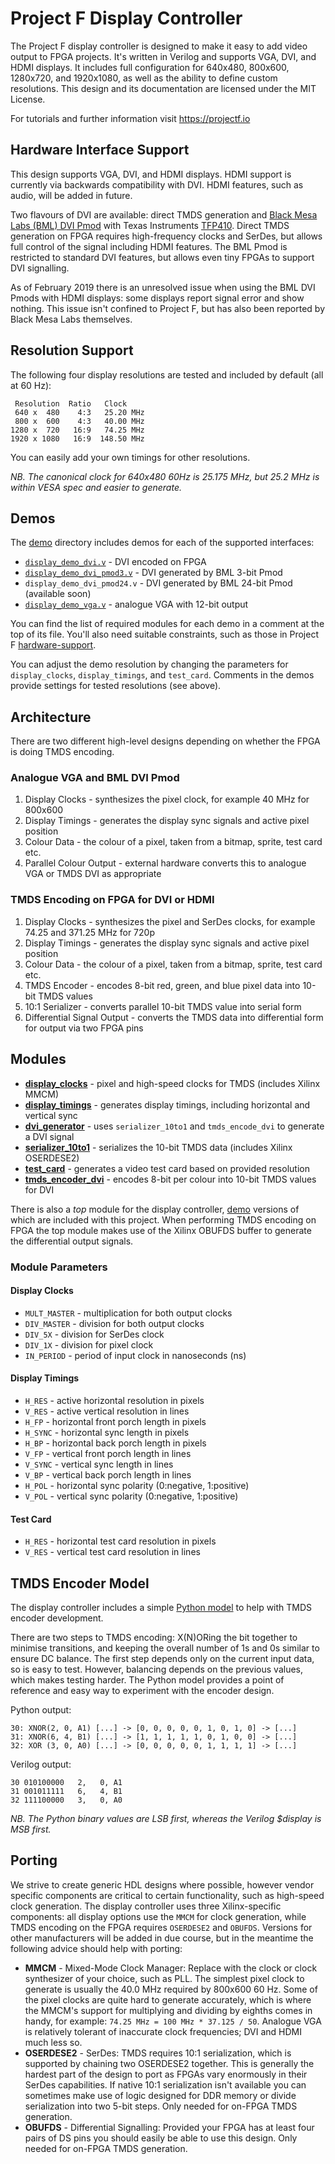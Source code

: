 # Project F Display Controller

The Project F display controller is designed to make it easy to add video output to FPGA projects. It's written in Verilog and supports VGA, DVI, and HDMI displays. It includes full configuration for 640x480, 800x600, 1280x720, and 1920x1080, as well as the ability to define custom resolutions. This design and its documentation are licensed under the MIT License.

For tutorials and further information visit https://projectf.io

## Hardware Interface Support
This design supports VGA, DVI, and HDMI displays. HDMI support is currently via backwards compatibility with DVI. HDMI features, such as audio, will be added in future.

Two flavours of DVI are available: direct TMDS generation and [Black Mesa Labs (BML) DVI Pmod](https://blackmesalabs.wordpress.com/2017/12/15/bml-hdmi-video-for-fpgas-over-pmod/) with Texas Instruments [TFP410](http://www.ti.com/product/TFP410). Direct TMDS generation on FPGA requires high-frequency clocks and SerDes, but allows full control of the signal including HDMI features. The BML Pmod is restricted to standard DVI features, but allows even tiny FPGAs to support DVI signalling.

As of February 2019 there is an unresolved issue when using the BML DVI Pmods with HDMI displays: some displays report signal error and show nothing. This issue isn't confined to Project F, but has also been reported by Black Mesa Labs themselves.

## Resolution Support
The following four display resolutions are tested and included by default (all at 60 Hz):
    
     Resolution  Ratio   Clock     
     640 x  480    4:3   25.20 MHz
     800 x  600    4:3   40.00 MHz
    1280 x  720   16:9   74.25 MHz     
    1920 x 1080   16:9  148.50 MHz   

You can easily add your own timings for other resolutions.

_NB. The canonical clock for 640x480 60Hz is 25.175 MHz, but 25.2 MHz is within VESA spec and easier to generate._

## Demos
The [demo](hdl/demo) directory includes demos for each of the supported interfaces:

* [`display_demo_dvi.v`](hdl/demo/display_demo_dvi.v) - DVI encoded on FPGA
* [`display_demo_dvi_pmod3.v`](hdl/demo/display_demo_dvi_pmod3.v) - DVI generated by BML 3-bit Pmod
* `display_demo_dvi_pmod24.v` - DVI generated by BML 24-bit Pmod (available soon)
* [`display_demo_vga.v`](hdl/demo/display_demo_vga.v) - analogue VGA with 12-bit output

You can find the list of required modules for each demo in a comment at the top of its file. You'll also need suitable constraints, such as those in Project F [hardware-support](https://github.com/projf/hardware-support).

You can adjust the demo resolution by changing the parameters for `display_clocks`, `display_timings`, and `test_card`. Comments in the demos provide settings for tested resolutions (see above).

## Architecture
There are two different high-level designs depending on whether the FPGA is doing TMDS encoding.

### Analogue VGA and BML DVI Pmod

1. Display Clocks - synthesizes the pixel clock, for example 40 MHz for 800x600
2. Display Timings - generates the display sync signals and active pixel position
3. Colour Data - the colour of a pixel, taken from a bitmap, sprite, test card etc.
4. Parallel Colour Output - external hardware converts this to analogue VGA or TMDS DVI as appropriate

### TMDS Encoding on FPGA for DVI or HDMI

1. Display Clocks - synthesizes the pixel and SerDes clocks, for example 74.25 and 371.25 MHz for 720p
2. Display Timings - generates the display sync signals and active pixel position
3. Colour Data - the colour of a pixel, taken from a bitmap, sprite, test card etc.
4. TMDS Encoder - encodes 8-bit red, green, and blue pixel data into 10-bit TMDS values
5. 10:1 Serializer - converts parallel 10-bit TMDS value into serial form
6. Differential Signal Output - converts the TMDS data into differential form for output via two FPGA pins

## Modules
* **[display_clocks](hdl/display_clocks.v)** - pixel and high-speed clocks for TMDS (includes Xilinx MMCM)
* **[display_timings](hdl/display_timings.v)** - generates display timings, including horizontal and vertical sync
* **[dvi_generator](hdl/dvi_generator.v)** - uses `serializer_10to1` and `tmds_encode_dvi` to generate a DVI signal
* **[serializer_10to1](hdl/serializer_10to1.v)** - serializes the 10-bit TMDS data (includes Xilinx OSERDESE2)
* **[test_card](hdl/test_card.v)** - generates a video test card based on provided resolution
* **[tmds_encoder_dvi](hdl/tmds_encoder_dvi.v)** - encodes 8-bit per colour into 10-bit TMDS values for DVI

There is also a _top_ module for the display controller, [demo](hdl/demo) versions of which are included with this project. When performing TMDS encoding on FPGA the top module makes use of the Xilinx OBUFDS buffer to generate the differential output signals.

### Module Parameters

#### Display Clocks
* `MULT_MASTER` - multiplication for both output clocks
* `DIV_MASTER` - division for both output clocks
* `DIV_5X` - division for SerDes clock
* `DIV_1X` - division for pixel clock
* `IN_PERIOD` - period of input clock in nanoseconds (ns)

#### Display Timings
* `H_RES` - active horizontal resolution in pixels 
* `V_RES` - active vertical resolution in lines 
* `H_FP` - horizontal front porch length in pixels
* `H_SYNC` - horizontal sync length in pixels
* `H_BP` - horizontal back porch length in pixels
* `V_FP` - vertical front porch length in lines
* `V_SYNC` - vertical sync length in lines
* `V_BP` - vertical back porch length in lines
* `H_POL` - horizontal sync polarity (0:negative, 1:positive)
* `V_POL` - vertical sync polarity (0:negative, 1:positive)

#### Test Card
* `H_RES` - horizontal test card resolution in pixels 
* `V_RES` - vertical test card resolution in lines 


## TMDS Encoder Model
The display controller includes a simple [Python model](model/tmds.py) to help with TMDS encoder development. 

There are two steps to TMDS encoding: X(N)ORing the bit together to minimise transitions, and keeping the overall number of 1s and 0s similar to ensure DC balance. The first step depends only on the current input data, so is easy to test. However, balancing depends on the previous values, which makes testing harder. The Python model provides a point of reference and easy way to experiment with the encoder design.

Python output:

    30: XNOR(2, 0, A1) [...] -> [0, 0, 0, 0, 0, 1, 0, 1, 0] -> [...]
    31: XNOR(6, 4, B1) [...] -> [1, 1, 1, 1, 1, 0, 1, 0, 0] -> [...]
    32: XOR (3, 0, A0) [...] -> [0, 0, 0, 0, 0, 1, 1, 1, 1] -> [...]

Verilog output:

    30 010100000   2,   0, A1
    31 001011111   6,   4, B1
    32 111100000   3,   0, A0

_NB. The Python binary values are LSB first, whereas the Verilog $display is MSB first._

## Porting
We strive to create generic HDL designs where possible, however vendor specific components are critical to certain functionality, such as high-speed clock generation. The display controller uses three Xilinx-specific components: all display options use the `MMCM` for clock generation, while TMDS encoding on the FPGA requires `OSERDESE2` and `OBUFDS`. Versions for other manufacturers will be added in due course, but in the meantime the following advice should help with porting:

* **MMCM** - Mixed-Mode Clock Manager: Replace with the clock or clock synthesizer of your choice, such as PLL. The simplest pixel clock to generate is usually the 40.0 MHz required by 800x600 60 Hz. Some of the pixel clocks are quite hard to generate accurately, which is where the MMCM's support for multiplying and dividing by eighths comes in handy, for example: `74.25 MHz = 100 MHz * 37.125 / 50`. Analogue VGA is relatively tolerant of inaccurate clock frequencies; DVI and HDMI much less so.
* **OSERDESE2** - SerDes: TMDS requires 10:1 serialization, which is supported by chaining two OSERDESE2 together. This is generally the hardest part of the design to port as FPGAs vary enormously in their SerDes capabilities. If native 10:1 serialization isn't available you can sometimes make use of logic designed for DDR memory or divide serialization into two 5-bit steps. Only needed for on-FPGA TMDS generation.
* **OBUFDS** - Differential Signalling: Provided your FPGA has at least four pairs of DS pins you should easily be able to use this design. Only needed for on-FPGA TMDS generation.
